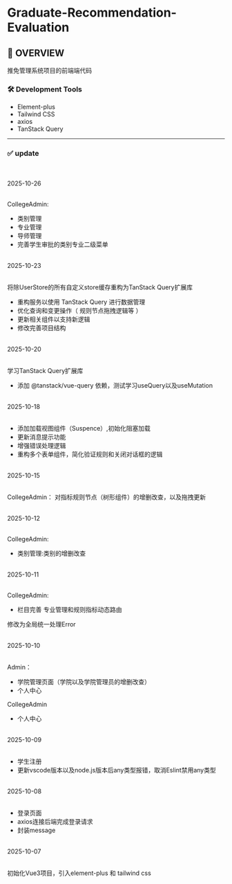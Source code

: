 # Graduate-Recommendation-Evaluation

## 📝 OVERVIEW

推免管理系统项目的前端端代码

### 🛠️ Development Tools

- Element-plus
- Tailwind CSS
- axios
- TanStack Query

<hr/>

### ✅ update

<br/>

<br/>
2025-10-26
<br/>
<br/>

CollegeAdmin:

- 类别管理
- 专业管理
- 导师管理
- 完善学生审批的类别专业二级菜单

<br/>
2025-10-23
<br/>
<br/>

将除UserStore的所有自定义store缓存重构为TanStack Query扩展库

- 重构服务以使用 TanStack Query 进行数据管理
- 优化查询和变更操作（ 规则节点拖拽逻辑等 ）
- 更新相关组件以支持新逻辑
- 修改完善项目结构

<br/>
2025-10-20
<br/>
<br/>

学习TanStack Query扩展库

- 添加 @tanstack/vue-query 依赖，测试学习useQuery以及useMutation

<br/>
2025-10-18
<br/>
<br/>

- 添加加载视图组件（Suspence）,初始化阻塞加载
- 更新消息提示功能
- 增强错误处理逻辑
- 重构多个表单组件，简化验证规则和关闭对话框的逻辑

<br/>
2025-10-15
<br/>
<br/>

CollegeAdmin：
对指标规则节点（树形组件）的增删改查，以及拖拽更新

<br/>
2025-10-12
<br/>
<br/>

CollegeAdmin:

- 类别管理:类别的增删改查

<br/>
2025-10-11
<br/>
<br/>

CollegeAdmin:

- 栏目完善 专业管理和规则指标动态路由

修改为全局统一处理Error

<br/>
2025-10-10
<br/>
<br/>

Admin：

- 学院管理页面（学院以及学院管理员的增删改查）
- 个人中心

CollegeAdmin

- 个人中心

<br/>
2025-10-09
<br/>
<br/>

- 学生注册
- 更新vscode版本以及node.js版本后any类型报错，取消Eslint禁用any类型

<br/>
2025-10-08
<br/>
<br/>

- 登录页面
- axios连接后端完成登录请求
- 封装message

<br/>
2025-10-07
<br/>
<br/>

初始化Vue3项目，引入element-plus 和 tailwind css
